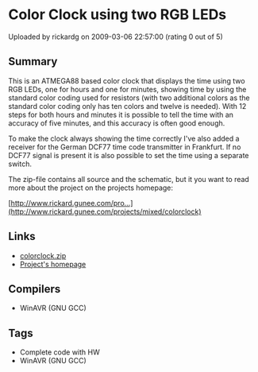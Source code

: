 # Color Clock using two RGB LEDs

Uploaded by rickardg on 2009-03-06 22:57:00 (rating 0 out of 5)

## Summary

This is an ATMEGA88 based color clock that displays the time using two RGB LEDs, one for hours and one for minutes, showing time by using the standard color coding used for resistors (with two additional colors as the standard color coding only has ten colors and twelve is needed). With 12 steps for both hours and minutes it is possible to tell the time with an accuracy of five minutes, and this accuracy is often good enough.


To make the clock always showing the time correctly I've also added a receiver for the German DCF77 time code transmitter in Frankfurt. If no DCF77 signal is present it is also possible to set the time using a separate switch.


The zip-file contains all source and the schematic, but it you want to read more about the project on the projects homepage:


[http://www.rickard.gunee.com/pro...](http://www.rickard.gunee.com/projects/mixed/colorclock)

## Links

- [colorclock.zip](http://www.rickard.gunee.com/projects/mixed/colorclock/colorclock.zip)
- [Project's homepage](http://www.rickard.gunee.com/projects/mixed/colorclock)

## Compilers

- WinAVR (GNU GCC)

## Tags

- Complete code with HW
- WinAVR (GNU GCC)
